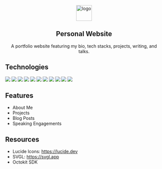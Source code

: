 <div align="center">
 <img width="50px" src="https://github.com/user-attachments/assets/20fd141d-2f50-4139-b249-0652d3fbca38" alt="logo" />

 <h2>Personal Website</h2>
 <p>A portfolio website featuring my bio, tech stacks, projects, writing, and talks.</p>
</div>


## Technologies
<div>
<img src="https://img.shields.io/badge/next%20js-000000?style=for-the-badge&logo=nextdotjs&logoColor=white">
<img src="https://img.shields.io/badge/Tailwind_CSS-38B2AC?style=for-the-badge&logo=tailwind-css&logoColor=white">
<img src="https://img.shields.io/badge/TypeScript-007ACC?style=for-the-badge&logo=typescript&logoColor=white">
<img src="https://img.shields.io/badge/strapi-2F2E8B?style=for-the-badge&logo=strapi&logoColor=white">
<img src="https://img.shields.io/badge/PostgreSQL-316192?style=for-the-badge&logo=postgresql&logoColor=white">
<img src="https://img.shields.io/badge/GraphQl-E10098?style=for-the-badge&logo=graphql&logoColor=white">
<img  src="    https://img.shields.io/badge/Cloudinary-3448C5?style=for-the-badge&logo=Cloudinary&logoColor=white">
<img  src="https://img.shields.io/badge/Railway-131415?style=for-the-badge&logo=railway&logoColor=white">
<img  src="https://img.shields.io/badge/Vercel-000000?style=for-the-badge&logo=vercel&logoColor=white">
<img src="https://img.shields.io/badge/npm-CB3837?style=for-the-badge&logo=npm&logoColor=white">
<img  src="https://img.shields.io/badge/eslint-3A33D1?style=for-the-badge&logo=eslint&logoColor=white">
</div>

## Features

- About Me
- Projects
- Blog Posts
- Speaking Engagements

## Resources

- Lucide Icons: <https://lucide.dev>
- SVGL: <https://svgl.app>
- Octokit SDK
